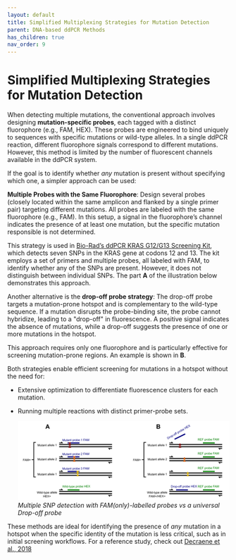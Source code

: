 ```yaml
---
layout: default
title: Simplified Multiplexing Strategies for Mutation Detection
parent: DNA-based ddPCR Methods
has_children: true
nav_order: 9
---
```


# Simplified Multiplexing Strategies for Mutation Detection

When detecting multiple mutations, the conventional approach involves designing **mutation-specific probes**, each tagged with a distinct fluorophore (e.g., FAM, HEX). These probes are engineered to bind uniquely to sequences with specific mutations or wild-type alleles. In a single ddPCR reaction, different fluorophore signals correspond to different mutations. However, this method is limited by the number of fluorescent channels available in the ddPCR system.

If the goal is to identify whether *any* mutation is present without specifying which one, a simpler approach can be used:

**Multiple Probes with the Same Fluorophore**: Design several probes (closely located within the same amplicon and flanked by a single primer pair) targeting different mutations. All probes are labeled with the same fluorophore (e.g., FAM). In this setup, a signal in the fluorophore’s channel indicates the presence of at least one mutation, but the specific mutation responsible is not determined.

This strategy is used in [Bio-Rad’s ddPCR KRAS G12/G13 Screening Kit](<https://www.bio-rad.com/en-se/sku/1863506-ddpcr-kras-g12-g13-screening-kit?ID=1863506>), which detects seven SNPs in the KRAS gene at codons 12 and 13. The kit employs a set of primers and multiple probes, all labeled with FAM, to identify whether any of the SNPs are present. However, it does not distinguish between individual SNPs. The part **A** of the illustration below demonstrates this approach.

Another alternative is the **drop-off probe strategy**: The drop-off probe targets a mutation-prone hotspot and is complementary to the wild-type sequence. If a mutation disrupts the probe-binding site, the probe cannot hybridize, leading to a "drop-off" in fluorescence. A positive signal indicates the absence of mutations, while a drop-off suggests the presence of one or more mutations in the hotspot.

This approach requires only one fluorophore and is particularly effective for screening mutation-prone regions. An example is shown in **B**.

Both strategies enable efficient screening for mutations in a hotspot without the need for:

- Extensive optimization to differentiate fluorescence clusters for each mutation.
- Running multiple reactions with distinct primer-probe sets.

    ![simplified multiplex.png](Simplified%20Multiplexing%20Strategies%20for%20Mutation%20De/simplified_multiplex.png)
    *Multiple SNP detection with FAM(only)-labelled probes vs a universal Drop-off probe*

These methods are ideal for identifying the presence of *any* mutation in a hotspot when the specific identity of the mutation is less critical, such as in initial screening workflows. For a reference study, check out [Decraene et al., 2018](<https://academic.oup.com/clinchem/article-abstract/64/2/317/5608881?redirectedFrom=fulltext&login=false>)
